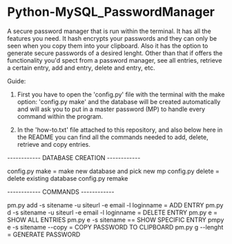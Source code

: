 # Python-MySQL_PasswordManager

A secure password manager that is run within the terminal. It has all the features you need.
It hash encrypts your passwords and they can only be seen when you copy them into your clipboard. 
Also it has the option to generate secure passwords of a desired lenght. Other than that if offers 
the functionality you'd spect from a password manager, see all entries, retrieve a certain entry, add 
and entry, delete and entry, etc.

Guide:

1. First you have to open the 'config.py' file with the terminal with the make option: 'config.py make'
and the database will be created automatically and will ask you to put in a master password (MP) to
handle every command within the program.

2. In the 'how-to.txt' file attached to this repository, and also below here in the README you can find all the commands
needed to add, delete, retrieve and copy entries. 

------------ DATABASE CREATION ------------

config.py make = make new database and pick new mp
config.py delete = delete existing database
config.py remake

------------ COMMANDS ------------

pm.py add -s sitename -u siteurl -e email -l loginname = ADD ENTRY 
pm.py d -s sitename -u siteurl -e email -l loginname = DELETE ENTRY
pm.py e = SHOW ALL ENTRIES
pm.py e -s sitename == SHOW SPECIFIC ENTRY
pmpy e -s sitename --copy = COPY PASSWORD TO CLIPBOARD
pm.py g --lenght = GENERATE PASSWORD
